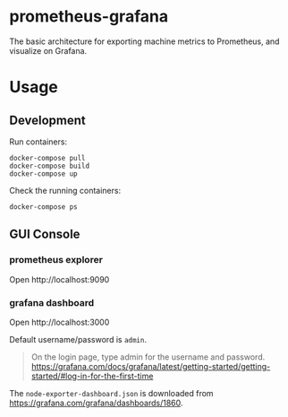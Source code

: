 # prometheus-grafana

The basic architecture for exporting machine metrics to Prometheus, and visualize on Grafana.

# Usage

## Development

Run containers:

```
docker-compose pull
docker-compose build
docker-compose up
```

Check the running containers:

```
docker-compose ps
```

## GUI Console

### prometheus explorer

Open http://localhost:9090

### grafana dashboard

Open http://localhost:3000

Default username/password is `admin`.

> On the login page, type admin for the username and password.
> https://grafana.com/docs/grafana/latest/getting-started/getting-started/#log-in-for-the-first-time

The `node-exporter-dashboard.json` is downloaded from https://grafana.com/grafana/dashboards/1860.
